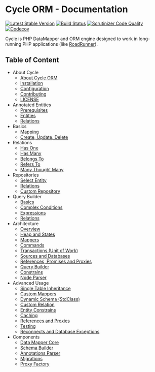 # Cycle ORM - Documentation
[![Latest Stable Version](https://poser.pugx.org/cycle/orm/version)](https://packagist.org/packages/cycle/orm)
[![Build Status](https://travis-ci.org/cycle/orm.svg?branch=master)](https://travis-ci.org/cycle/orm)
[![Scrutinizer Code Quality](https://scrutinizer-ci.com/g/cycle/orm/badges/quality-score.png?b=master)](https://scrutinizer-ci.com/g/cycle/orm/?branch=master)
[![Codecov](https://codecov.io/gh/cycle/orm/graph/badge.svg)](https://codecov.io/gh/cycle/orm)

Cycle is PHP DataMapper and ORM engine designed to work in long-running PHP applications (like [RoadRunner](https://github.com/spiral/roadrunner)).

Table of Content
----------------
* About Cycle
  * [About Cycle ORM](intro/about.md)
  * [Installation](into/installation.md)
  * [Configuration](info/configuration.md)
  * [Contributing](into/contributing.md)
  * [LICENSE](license.md)
* Annotated Entities
  * [Prerequisites](annotated/prerequisites.md)
  * [Entities](annotated/entity.md)
  * [Relations](annotated/relations.md)
* Basics
  * [Mapping](basic/mapping.md)
  * [Create, Update, Delete](basic/crud.md)
* Relations
  * [Has One](relation/has-one.md)
  * [Has Many](relation/has-many.md)
  * [Belongs To](relation/belongs-to.md)
  * [Refers To](relation/refers-to.md)
  * [Many Thought Many](relation/many-though-many.md)
* Repositories
  * [Select Entity](repository/select.md)
  * [Relations](repository/relations.md)
  * [Custom Repository](repository/custom.md)
* Query Builder
  * [Basics](query-builder/basic.md)
  * [Complex Conditions](query-builder/complex.md)
  * [Expressions](query-builder/expressions.md)
  * [Relations](query-builder/relations.md)
* Architecture
  * [Overview](architecture/overview.md)
  * [Heap and States](architecture/heap.md)
  * [Mappers](architecture/mapper.md)
  * [Commands](architecture/command.md)
  * [Transactions (Unit of Work)](architecture/transaction.md)
  * [Sources and Databases](architecture/source.md)
  * [References, Promises and Proxies](architecture/promise.md)
  * [Query Builder](architecture/query-builder.md)
  * [Constrains](architecture/constrain.md)
  * [Node Parser](architecture/node-parser.md)
* Advanced Usage
  * [Single Table Inheritance](how-to/single-table-inheritance.md)
  * [Custom Mappers](how-to/custom-mapper.md)
  * [Dynamic Schema (StdClass)](how-to/dynamic-schema.md)
  * [Custom Relation](how-to/custom-reation.md)
  * [Entity Constrains](how-to/constrain.md)
  * [Caching](how-to/caching.md)
  * [References and Proxies](how-to/references.md)
  * [Testing](how-to/testing.md)
  * [Reconnects and Database Exceptions](how-to/exception.md)
* Components
  * [Data Mapper Core](component/core.md)
  * [Schema Builder](component/schema-builder.md)
  * [Annotations Parser](component/annotated.md)
  * [Migrations](component/migrations.md)
  * [Proxy Factory](component/proxy-factory.md)
